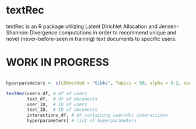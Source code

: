 # textRec
textRec is an R package utilizing Latent Dirichlet Allocation and Jensen-Shannon-Divergence computations in order to recommend unique and novel (never-before-seen in training) text documents to specific users. 


# WORK IN PROGRESS

```R 

hyperparameters <- c(LDAmethod = "Gibbs", Topics = 50, alpha = 0.2, seed = 123, JSDmax = 0.08)

textRec(users_df, # df of users
        text_df,  # df of documents
        user_ID,  # ID of users
        text_ID,  # ID of documents
        interactions_df, # df containing user/doc interactions
        hyperparameters) # list of hyperparameters
        
```

